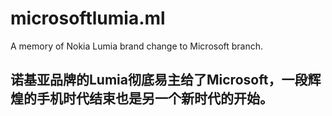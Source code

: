 microsoftlumia.ml
=================

A memory of Nokia Lumia brand change to Microsoft branch.


## 诺基亚品牌的Lumia彻底易主给了Microsoft，一段辉煌的手机时代结束也是另一个新时代的开始。
